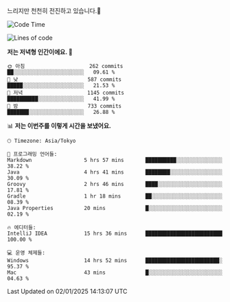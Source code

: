 느리지만 천천히 전진하고 있습니다.🐢

<!--START_SECTION:waka-->
![Code Time](http://img.shields.io/badge/Code%20Time-1%2C502%20hrs%2046%20mins-blue)

![Lines of code](https://img.shields.io/badge/%EC%A0%80%EB%8A%94%20%EC%97%AC%ED%83%9C%EA%B9%8C%EC%A7%80%20-918.9%20thousand%20%EC%A4%84%EC%9D%98%20%EC%BD%94%EB%93%9C%EB%A5%BC%20%EC%9E%91%EC%84%B1%ED%96%88%EC%96%B4%EC%9A%94.-blue)

**저는 저녁형 인간이에요. 🦉** 

```text
🌞 아침                     262 commits         ██░░░░░░░░░░░░░░░░░░░░░░░   09.61 % 
🌆 낮　                     587 commits         █████░░░░░░░░░░░░░░░░░░░░   21.53 % 
🌃 저녁                     1145 commits        ██████████░░░░░░░░░░░░░░░   41.99 % 
🌙 밤　                     733 commits         ███████░░░░░░░░░░░░░░░░░░   26.88 % 
```


📊 **저는 이번주를 이렇게 시간을 보냈어요.** 

```text
🕑︎ Timezone: Asia/Tokyo

💬 프로그래밍 언어들: 
Markdown                 5 hrs 57 mins       ██████████░░░░░░░░░░░░░░░   38.22 % 
Java                     4 hrs 41 mins       ████████░░░░░░░░░░░░░░░░░   30.09 % 
Groovy                   2 hrs 46 mins       ████░░░░░░░░░░░░░░░░░░░░░   17.81 % 
Gradle                   1 hr 18 mins        ██░░░░░░░░░░░░░░░░░░░░░░░   08.39 % 
Java Properties          20 mins             █░░░░░░░░░░░░░░░░░░░░░░░░   02.19 % 

🔥 에디터들: 
IntelliJ IDEA            15 hrs 36 mins      █████████████████████████   100.00 % 

💻 운영 체제들: 
Windows                  14 hrs 52 mins      ████████████████████████░   95.37 % 
Mac                      43 mins             █░░░░░░░░░░░░░░░░░░░░░░░░   04.63 % 
```


 Last Updated on 02/01/2025 14:13:07 UTC
<!--END_SECTION:waka-->
